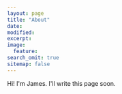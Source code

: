 ```yaml
---
layout: page
title: "About"
date: 
modified:
excerpt:
image:
  feature:
search_omit: true
sitemap: false
---
```

  
Hi! I'm James. I'll write this page soon.
